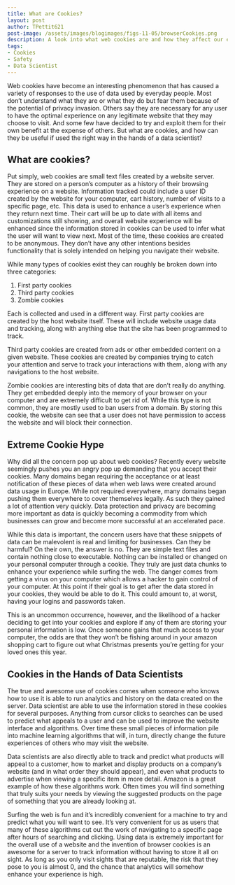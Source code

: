 ```yaml
---
title: What are Cookies?  
layout: post
author: TPettit621
post-image: /assets/images/blogimages/figs-11-05/browserCookies.png
description: A look into what web cookies are and how they affect our everyday lives when surfing the internet.
tags:
- Cookies
- Safety
- Data Scientist
---
```



Web cookies have become an interesting phenomenon that has caused a variety of responses to the use of data used by everyday people.  Most don’t understand what they are or what they do but fear them because of the potential of privacy invasion.  Others say they are necessary for any user to have the optimal experience on any legitimate website that they may choose to visit.  And some few have decided to try and exploit them for their own benefit at the expense of others.  But what are cookies, and how can they be useful if used the right way in the hands of a data scientist?

## What are cookies?

Put simply, web cookies are small text files created by a website server.  They are stored on a person’s computer as a history of their browsing experience on a website.  Information tracked could include a user ID created by the website for your computer, cart history, number of visits to a specific page, etc.  This data is used to enhance a user’s experience when they return next time.  Their cart will be up to date with all items and customizations still showing, and overall website experience will be enhanced since the information stored in cookies can be used to infer what the user will want to view next.
Most of the time, these cookies are created to be anonymous.  They don’t have any other intentions besides functionality that is solely intended on helping you navigate their website.  

While many types of cookies exist they can roughly be broken down into three categories:

1. First party cookies 
2. Third party cookies
3. Zombie cookies

Each is collected and used in a different way.  First party cookies are created by the host website itself.  These will include website usage data and tracking, along with anything else that the site has been programmed to track.  

Third party cookies are created from ads or other embedded content on a given website.  These cookies are created by companies trying to catch your attention and serve to track your interactions with them, along with any navigations to the host website.

Zombie cookies are interesting bits of data that are don’t really do anything.  They get embedded deeply into the memory of your browser on your computer and are extremely difficult to get rid of.  While this type is not common, they are mostly used to ban users from a domain. By storing this cookie, the website can see that a user does not have permission to access the website and will block their connection.

## Extreme Cookie Hype

Why did all the concern pop up about web cookies?  Recently every website seemingly pushes you an angry pop up demanding that you accept their cookies.  Many domains began requiring the acceptance or at least notification of these pieces of data when web laws were created around data usage in Europe.  While not required everywhere, many domains began pushing them everywhere to cover themselves legally.  As such they gained a lot of attention very quickly.  Data protection and privacy are becoming more important as data is quickly becoming a commodity from which businesses can grow and become more successful at an accelerated pace.

While this data is important, the concern users have that these snippets of data can be malevolent is real and limiting for businesses.  Can they be harmful?  On their own, the answer is no.  They are simple text files and contain nothing close to executable.  Nothing can be installed or changed on your personal computer through a cookie.  They truly are just data chunks to enhance your experience while surfing the web.  The danger comes from getting a virus on your computer which allows a hacker to gain control of your computer.  At this point if their goal is to get after the data stored in your cookies, they would be able to do it.  This could amount to, at worst, having your logins and passwords taken. 

This is an uncommon occurrence, however, and the likelihood of a hacker deciding to get into your cookies and explore if any of them are storing your personal information is low.  Once someone gains that much access to your computer, the odds are that they won’t be fishing around in your amazon shopping cart to figure out what Christmas presents you’re getting for your loved ones this year.

## Cookies in the Hands of Data Scientists

The true and awesome use of cookies comes when someone who knows how to use it is able to run analytics and history on the data created on the server.  Data scientist are able to use the information stored in these cookies for several purposes.  Anything from cursor clicks to searches can be used to predict what appeals to a user and can be used to improve the website interface and algorithms.  Over time these small pieces of information pile into machine learning algorithms that will, in turn, directly change the future experiences of others who may visit the website.

Data scientists are also directly able to track and predict what products will appeal to a customer, how to market and display products on a company’s website (and in what order they should appear), and even what products to advertise when viewing a specific item in more detail.  Amazon is a great example of how these algorithms work.  Often times you will find something that truly suits your needs by viewing the suggested products on the page of something that you are already looking at.

Surfing the web is fun and it’s incredibly convenient for a machine to try and predict what you will want to see.  It’s very convenient for us as users that many of these algorithms cut out the work of navigating to a specific page after hours of searching and clicking.  Using data is extremely important for the overall use of a website and the invention of browser cookies is an awesome for a server to track information without having to store it all on sight.  As long as you only visit sights that are reputable, the risk that they pose to you is almost 0, and the chance that analytics will somehow enhance your experience is high.
